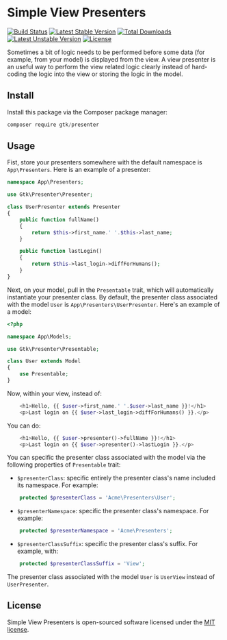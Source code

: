 # Simple View Presenters

[![Build Status](https://travis-ci.org/cuonggt/presenter.svg?branch=master)](https://travis-ci.org/cuonggt/presenter)
[![Latest Stable Version](https://poser.pugx.org/gtk/presenter/v/stable)](https://packagist.org/packages/gtk/presenter)
[![Total Downloads](https://poser.pugx.org/gtk/presenter/downloads)](https://packagist.org/packages/gtk/presenter)
[![Latest Unstable Version](https://poser.pugx.org/gtk/presenter/v/unstable)](https://packagist.org/packages/gtk/presenter)
[![License](https://poser.pugx.org/gtk/presenter/license)](https://packagist.org/packages/gtk/presenter)

Sometimes a bit of logic needs to be performed before some data (for example, from your model) is displayed from the view. A view presenter is an useful way to perform the view related logic clearly instead of hard-coding the logic into the view or storing the logic in the model.

## Install

Install this package via the Composer package manager:

```js
composer require gtk/presenter
```

## Usage

Fist, store your presenters somewhere with the default namespace is `App\Presenters`. Here is an example of a presenter:

```php
namespace App\Presenters;

use Gtk\Presenter\Presenter;

class UserPresenter extends Presenter
{
    public function fullName()
    {
        return $this->first_name.' '.$this->last_name;
    }

    public function lastLogin()
    {
        return $this->last_login->diffForHumans();
    }
}
```

Next, on your model, pull in the `Presentable` trait, which will automatically instantiate your presenter class. By default, the presenter class associated with the model `User` is `App\Presenters\UserPresenter`. Here's an example of a model:

```php
<?php

namespace App\Models;

use Gtk\Presenter\Presentable;

class User extends Model
{
    use Presentable;
}
```

Now, within your view, instead of:

```php
    <h1>Hello, {{ $user->first_name.' '.$user->last_name }}!</h1>
    <p>Last login on {{ $user->last_login->diffForHumans() }}.</p>
```

You can do:

```php
    <h1>Hello, {{ $user->presenter()->fullName }}!</h1>
    <p>Last login on {{ $user->presenter()->lastLogin }}.</p>
```

You can specific the presenter class associated with the model via the following properties of `Presentable` trait:

- `$presenterClass`: specific entirely the presenter class's name included its namespace. For example:

```php
    protected $presenterClass = 'Acme\Presenters\User';
```

- `$presenterNamespace`: specific the presenter class's namespace. For example:

```php
    protected $presenterNamespace = 'Acme\Presenters';
```

- `$presenterClassSuffix`: specific the presenter class's suffix. For example, with:

```php
    protected $presenterClassSuffix = 'View';
```

The presenter class associated with the model `User` is `UserView` instead of `UserPresenter`.

## License

Simple View Presenters is open-sourced software licensed under the [MIT license](http://opensource.org/licenses/MIT).
